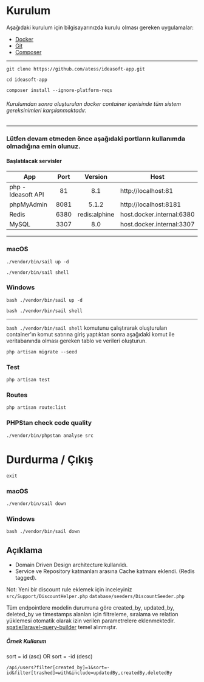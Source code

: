 # Kurulum

Aşağıdaki kurulum için bilgisayarınızda kurulu olması gereken uygulamalar:

- [Docker](https://www.docker.com/products/docker-desktop/)
- [Git](https://git-scm.com/downloads)
- [Composer](https://getcomposer.org/download/)

---

```
git clone https://github.com/atess/ideasoft-app.git
```
```
cd ideasoft-app
```
```
composer install --ignore-platform-reqs
```

###### Kurulumdan sonra oluşturulan docker container içerisinde tüm sistem gereksinimleri karşılanmaktadır.

---

### Lütfen devam etmeden önce aşağıdaki portların kullanımda olmadığına emin olunuz.

#### Başlatılacak servisler
| App                |  Port |    Version    | Host                                                                    |
|--------------------|:-----:|:-------------:|-------------------------------------------------------------------------|
| php - Ideasoft API |   81  |      8.1      | http://localhost:81                                                     |
| phpMyAdmin         |  8081 |     5.1.2     | http://localhost:8181                                                   |
| Redis              |  6380 | redis:alphine | host.docker.internal:6380                                               |
| MySQL              |  3307 |      8.0      | host.docker.internal:3307                                               |



---
### macOS
```
./vendor/bin/sail up -d
```
```
./vendor/bin/sail shell
```
### Windows
```
bash ./vendor/bin/sail up -d
```
```
bash ./vendor/bin/sail shell
```

---

`bash ./vendor/bin/sail shell` komutunu çalıştırarak oluşturulan container'ın komut satırına giriş yaptıktan sonra aşağıdaki komut ile veritabanında olması gereken tablo ve verileri oluşturun.
```
php artisan migrate --seed
```

### Test
```
php artisan test
```

### Routes
```
php artisan route:list
```

### PHPStan check code quality
```
./vendor/bin/phpstan analyse src
```



# Durdurma / Çıkış
```
exit
```

### macOS
```
./vendor/bin/sail down
```

### Windows
```
bash ./vendor/bin/sail down
```

## Açıklama
- Domain Driven Design architecture kullanıldı.
- Service ve Repository katmanları arasına Cache katmanı eklendi. (Redis tagged).

Not: Yeni bir discount rule eklemek için inceleyiniz `src/Support/DiscountHelper.php` `database/seeders/DiscountSeeder.php`

Tüm endpointlere modelin durumuna göre created_by, updated_by, deleted_by ve timestamps alanları için filtreleme, sıralama ve relation yüklemesi otomatik olarak izin verilen parametrelere eklenmektedir. [spatie/laravel-query-builder](https://github.com/spatie/laravel-query-builder) temel alınmıştır.

##### Örnek Kullanım
sort = id (asc) OR sort = -id (desc)
```
/api/users?filter[created_by]=1&sort=-id&filter[trashed]=with&include=updatedBy,createdBy,deletedBy
```

